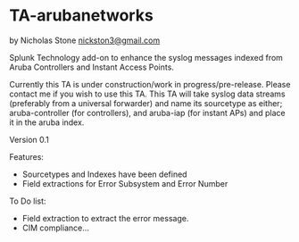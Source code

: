 # TA-arubanetworks
by Nicholas Stone
nickston3@gmail.com

Splunk Technology add-on to enhance the syslog messages indexed from Aruba Controllers and Instant Access Points.

Currently this TA is under construction/work in progress/pre-release. Please contact me if you wish to use this TA.
This TA will take syslog data streams (preferably from a universal forwarder) and name its sourcetype as either; aruba-controller (for controllers), and aruba-iap (for instant APs) and place it in the aruba index.

Version 0.1

Features:
- Sourcetypes and Indexes have been defined
- Field extractions for Error Subsystem and Error Number

To Do list:  
- Field extraction to extract the error message.
- CIM compliance...